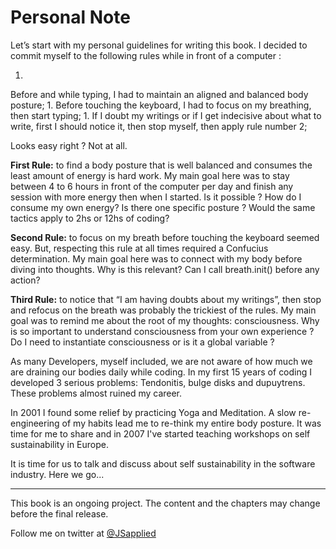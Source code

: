 # Personal Note

Let’s start with my personal guidelines for writing this book. I decided to commit myself to the following rules while in front of a computer :

1. 
Before and while typing, I had to maintain an aligned and balanced body posture;
1. 
Before touching the keyboard, I had to focus on my breathing, then start typing;
1. 
If I doubt my writings or if I get indecisive about what to write, first I should notice it, then stop myself, then apply rule number 2;

Looks easy right ? Not at all. 

**First Rule:** to find a body posture that is well balanced and consumes the least amount of energy is hard work. My main goal here was to stay between 4 to 6 hours in front of the computer per day and finish any session with more energy then when I started. Is it possible ? How do I consume my own energy? Is there one specific posture ? Would the same tactics apply to 2hs or 12hs of coding? 

**Second Rule:** to focus on my breath before touching the keyboard seemed easy. But, respecting this rule at all times required a Confucius determination. My main goal here was to connect with my body before diving into thoughts. Why is this relevant? Can I call breath.init() before any action?

**Third Rule:** to notice that “I am having doubts about my writings”, then stop and refocus on the breath was probably the trickiest of the rules. My main goal was to remind me about the root of my thoughts: consciousness.  Why is so important to understand consciousness from your own experience ?  Do I need to instantiate consciousness or is it a global variable ?

As many Developers, myself included, we are not aware of how much we are draining our bodies daily while coding. In my first 15 years of coding I developed 3 serious problems: Tendonitis, bulge disks and dupuytrens. These problems almost ruined my career. 

In 2001 I found some relief by practicing Yoga and Meditation. 
A slow re-engineering of my habits lead me to re-think my entire body posture. It was time for me to share and in 2007 I've started teaching workshops on self sustainability in Europe. 

It is time for us to talk and discuss about self sustainability in the software industry. Here we go... 

***

This book is an ongoing project. The content and the chapters may change before the final release.

Follow me on twitter at [@JSapplied](https://twitter.com/JSapplied) 
